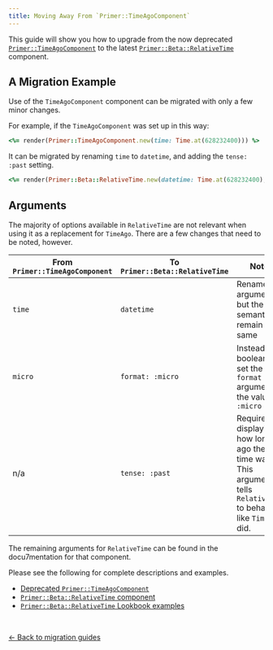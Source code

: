 ```yaml
---
title: Moving Away From `Primer::TimeAgoComponent`
---
```


This guide will show you how to upgrade from the now deprecated
[`Primer::TimeAgoComponent`](https://primer.style/view-components/components/timeago)
to the latest [`Primer::Beta::RelativeTime`](https://primer.style/view-components/components/beta/relativetime)
component.

## A Migration Example

Use of the `TimeAgoComponent` component can be migrated with only a few minor changes.

For example, if the `TimeAgoComponent` was set up in this way:

```rb
<%= render(Primer::TimeAgoComponent.new(time: Time.at(628232400))) %>
```

It can be migrated by renaming `time` to `datetime`, and adding the `tense:
:past` setting.

```rb
<%= render(Primer::Beta::RelativeTime.new(datetime: Time.at(628232400), tense: :past)) %>
```

## Arguments

The majority of options available in `RelativeTime` are not relevant when
using it as a replacement for `TimeAgo`. There are a few changes that need to be
noted, however.

| From `Primer::TimeAgoComponent` | To `Primer::Beta::RelativeTime` | Notes |
|---------------------------------|---------------------------------|-------|
| `time`  | `datetime`       | Renamed argument, but the semantics remain the same                                                                     |
| `micro` | `format: :micro` | Instead of a boolean flag, set the `format` argument to the value of `:micro`                                           |
| n/a     | `tense: :past`   | Required for displaying how long ago the set time was. This argument tells `RelativeTime` to behave like `TimeAgo` did. |

The remaining arguments for `RelativeTime` can be found in the docu7mentation
for that component.

Please see the following for complete descriptions and examples.

* [Deprecated `Primer::TimeAgoComponent`](https://primer.style/view-components/components/timeago)
* [`Primer::Beta::RelativeTime` component](https://primer.style/view-components/components/beta/relativetime)
* [`Primer::Beta::RelativeTime` Lookbook examples](https://primer.style/view-components/lookbook/inspect/primer/beta/relative_time_preview/default)

<p>&nbsp;</p>

[&larr; Back to migration guides](https://primer.style/view-components/migration)
